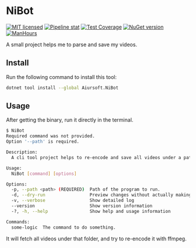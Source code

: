# NiBot

[![MIT licensed](https://img.shields.io/badge/license-MIT-blue.svg)](https://gitlab.aiursoft.cn/aiursoft/Ni-Bot/-/blob/master/LICENSE)
[![Pipeline stat](https://gitlab.aiursoft.cn/aiursoft/Ni-Bot/badges/master/pipeline.svg)](https://gitlab.aiursoft.cn/aiursoft/Ni-Bot/-/pipelines)
[![Test Coverage](https://gitlab.aiursoft.cn/aiursoft/Ni-Bot/badges/master/coverage.svg)](https://gitlab.aiursoft.cn/aiursoft/Ni-Bot/-/pipelines)
[![NuGet version](https://img.shields.io/nuget/v/Aiursoft.NiBot.svg)](https://www.nuget.org/packages/Aiursoft.NiBot/)
[![ManHours](https://manhours.aiursoft.cn/gitlab/gitlab.aiursoft.cn/aiursoft/ni-bot)](https://gitlab.aiursoft.cn/aiursoft/ni-bot/-/commits/master?ref_type=heads)

A small project helps me to parse and save my videos.

## Install

Run the following command to install this tool:

```bash
dotnet tool install --global Aiursoft.NiBot
```

## Usage

After getting the binary, run it directly in the terminal.

```bash
$ NiBot
Required command was not provided.
Option '--path' is required.

Description:
  A cli tool project helps to re-encode and save all videos under a path.

Usage:
  NiBot [command] [options]

Options:
  -p, --path <path> (REQUIRED)  Path of the program to run.
  -d, --dry-run                 Preview changes without actually making them
  -v, --verbose                 Show detailed log
  --version                     Show version information
  -?, -h, --help                Show help and usage information

Commands:
  some-logic  The command to do something.
```

It will fetch all videos under that folder, and try to re-encode it with ffmpeg.
